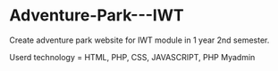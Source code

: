 # Adventure-Park---IWT
Create adventure park website for IWT module 
in 1 year 2nd semester.

Userd technology = HTML, PHP, CSS, JAVASCRIPT, PHP Myadmin

